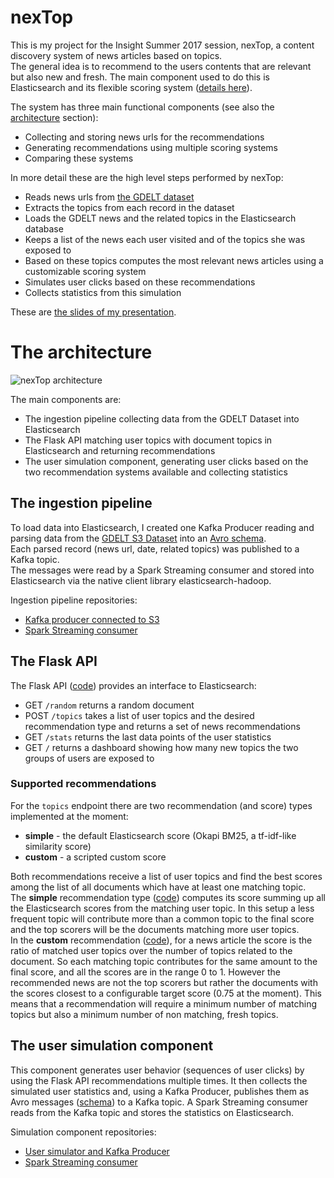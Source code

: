 # nexTop

This is my project for the Insight Summer 2017 session, nexTop, a content discovery system of news articles based on topics.<br>
The general idea is to recommend to the users contents that are relevant but also new and fresh. The main component used to do this is Elasticsearch and its flexible scoring system ([details here](#supported-recommendations)).<br>

The system has three main functional components (see also the [architecture](#the-architecture) section):
- Collecting and storing news urls for the recommendations
- Generating recommendations using multiple scoring systems
- Comparing these systems

In more detail these are the high level steps performed by nexTop:
- Reads news urls from [the GDELT dataset](https://aws.amazon.com/public-datasets/gdelt/)
- Extracts the topics from each record in the dataset
- Loads the GDELT news and the related topics in the Elasticsearch database
- Keeps a list of the news each user visited and of the topics she was exposed to
- Based on these topics computes the most relevant news articles using a customizable scoring system
- Simulates user clicks based on these recommendations
- Collects statistics from this simulation

These are [the slides of my presentation](https://docs.google.com/presentation/d/19dMRsMbs9zlJMDJpl5r7eY-QOlvzOLiLVmAlL-bc98w).

# The architecture

![nexTop architecture](/../images/img/Architecture.png?raw=true "nexTop architecture")

The main components are:
- The ingestion pipeline collecting data from the GDELT Dataset into Elasticsearch
- The Flask API matching user topics with document topics in Elasticsearch and returning recommendations
- The user simulation component, generating user clicks based on the two recommendation systems available and collecting statistics

## The ingestion pipeline

To load data into Elasticsearch, I created one Kafka Producer reading and parsing data from the [GDELT S3 Dataset](https://aws.amazon.com/public-datasets/gdelt/) into an [Avro schema](https://github.com/rentzso/producerS3/blob/master/src/main/resources/avroSchemas/parsed-gdelt-avro-schema.json).<br>
Each parsed record (news url, date, related topics) was published to a Kafka topic.<br>
The messages were read by a Spark Streaming consumer and stored into Elasticsearch via the native client library elasticsearch-hadoop.

Ingestion pipeline repositories:
- [Kafka producer connected to S3](https://github.com/rentzso/producerS3)
- [Spark Streaming consumer](https://github.com/rentzso/newsStreaming)

## The Flask API

The Flask API ([code](https://github.com/rentzso/nextop/blob/master/api/app/views.py)) provides an interface to Elasticsearch:
- GET `/random` returns a random document
- POST `/topics` takes a list of user topics and the desired recommendation type and returns a set of news recommendations
- GET `/stats` returns the last data points of the user statistics
- GET `/` returns a dashboard showing how many new topics the two groups of users are exposed to

### Supported recommendations

For the `topics` endpoint there are two recommendation (and score) types implemented at the moment:
- **simple** - the default Elasticsearch score (Okapi BM25, a tf-idf-like similarity score)
- **custom** - a scripted custom score

Both recommendations receive a list of user topics and find the best scores among the list of all documents which have at least one matching topic.<br>
The **simple** recommendation type ([code](https://github.com/rentzso/nextop/blob/master/api/app/views.py#L183)) computes its score summing up all the Elasticsearch scores from the matching user topic. In this setup a less frequent topic will contribute more than a common topic to the final score and the top scorers will be the documents matching more user topics.<br>
In the **custom** recommendation ([code](https://github.com/rentzso/nextop/blob/master/api/app/views.py#L142)), for a news article the score is the ratio of matched user topics over the number of topics related to the document. So each matching topic contributes for the same amount to the final score, and all the scores are in the range 0 to 1. However the recommended news are not the top scorers but rather the documents with the scores closest to a configurable target score (0.75 at the moment). This means that a recommendation will require a minimum number of matching topics but also a minimum number of non matching, fresh topics.

## The user simulation component

This component generates user behavior (sequences of user clicks) by using the Flask API recommendations multiple times.
It then collects the simulated user statistics and, using a Kafka Producer, publishes them as Avro messages ([schema](https://github.com/rentzso/simulatedUser/blob/master/src/main/resources/avroSchemas/user-stats-avro-schema.json)) to a Kafka topic.
A Spark Streaming consumer reads from the Kafka topic and stores the statistics on Elasticsearch.

Simulation component repositories:
- [User simulator and Kafka Producer](https://github.com/rentzso/simulatedUser)
- [Spark Streaming consumer](https://github.com/rentzso/userStatsStreaming)
